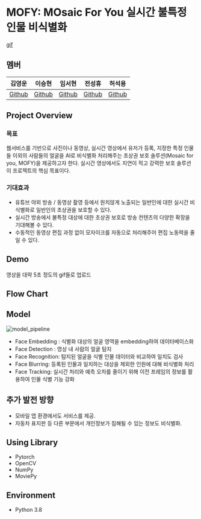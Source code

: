 # MOFY: MOsaic For You 실시간 불특정 인물 비식별화

[gif]()

## 멤버
| 김영운 | 이승현 | 임서현 | 전성휴 | 허석용 |  
| :-: | :-: | :-: | :-: | :-: |  
|[Github](https://github.com/Cronople) | [Github](https://github.com/sseunghyuns) | [Github](https://github.com/seohl16) | [Github](https://github.com/shhommychon) | [Github](https://github.com/HeoSeokYong)


## Project Overview 
### 목표 
웹서비스를 기반으로 사진이나 동영상, 실시간 영상에서 유저가 등록, 지정한 특정 인물들 이외의 사람들의 얼굴을 AI로 비식별화 처리해주는 초상권 보호 솔루션(Mosaic for you,  MOFY)을 제공하고자 한다.
실시간 영상에서도 지연이 적고 강력한 보호 솔루션이 프로젝트의 핵심 목표이다.


### 기대효과 
- 유튜브 야외 방송 / 동영상 촬영 등에서 원치않게 노출되는 일반인에 대한 실시간 비식별화로 일반인의 초상권을 보호할 수 있다.
- 실시간 방송에서 불특정 대상에 대한 초상권 보호로 방송 컨텐츠의 다양한 확장을 기대해볼 수 있다.
- 수동적인 동영상 편집 과정 없이 모자이크를 자동으로 처리해주어 편집 노동력을 줄일 수 있다.


## Demo 

영상을 대략 5초 정도의 gif들로 업로드


## Flow Chart



## Model

![model_pipeline](https://user-images.githubusercontent.com/68208055/172374498-61aaac11-f06b-4d78-9e06-cbf559e76d94.png)

- Face Embedding : 식별화 대상의 얼굴 영역을 embedding하여 데이터베이스화
- Face Detection : 영상 내 사람의 얼굴 탐지 
- Face Recognition: 탐지된 얼굴을 식별 인물 데이터와 비교하여 일치도 검사
- Face Blurring: 등록된 인물과 일치하는 대상을 제외한 인원에 대해 비식별화 처리
- Face Tracking: 실시간 처리와 예측 오차를 줄이기 위해 이전 프레임의 정보를 활용하여 인물 식별 기능 강화 


## 추가 발전 방향
- 모바일 앱 환경에서도 서비스를 제공. 
- 자동차 표지판 등 다른 부문에서 개인정보가 침해될 수 있는 정보도 비식별화.


## Using Library
- Pytorch
- OpenCV
- NumPy
- MoviePy


## Environment 
- Python 3.8 

